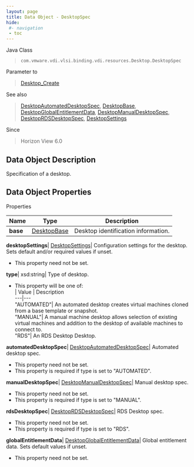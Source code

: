 ```yaml
---
layout: page
title: Data Object - DesktopSpec
hide:
 #- navigation
 - toc
---
```






Java Class  
> `com.vmware.vdi.vlsi.binding.vdi.resources.Desktop.DesktopSpec`

Parameter to  
> [Desktop_Create](vdi.resources.Desktop.md#create)

See also  
> [DesktopAutomatedDesktopSpec](vdi.resources.Desktop.AutomatedDesktopSpec.md), [DesktopBase](vdi.resources.Desktop.DesktopBase.md), [DesktopGlobalEntitlementData](vdi.resources.Desktop.GlobalEntitlementData.md), [DesktopManualDesktopSpec](vdi.resources.Desktop.ManualDesktopSpec.md), [DesktopRDSDesktopSpec](vdi.resources.Desktop.RDSDesktopSpec.md), [DesktopSettings](vdi.resources.Desktop.DesktopSettings.md)

Since  
> Horizon View 6.0


## Data Object Description 

Specification of a desktop. 

## Data Object Properties

Properties

Name |  Type |  Description   
---|---|---  
**base**| [DesktopBase](vdi.resources.Desktop.DesktopBase.md)|  Desktop identification information.   
  
**desktopSettings**| [DesktopSettings](vdi.resources.Desktop.DesktopSettings.md)|  Configuration settings for the desktop. Sets default and/or required values if unset.   


 * This property need not be set.

  
**type**|  xsd:string|  Type of desktop.   


  * This property will be one of:  
|  Value |  Description   
---|---  
"AUTOMATED"| An automated desktop creates virtual machines cloned from a base template or snapshot.  
"MANUAL"| A manual machine desktop allows selection of existing virtual machines and addition to the desktop of available machines to connect to.  
"RDS"| An RDS Desktop Desktop.  

  
**automatedDesktopSpec**| [DesktopAutomatedDesktopSpec](vdi.resources.Desktop.AutomatedDesktopSpec.md)|  Automated desktop spec.   


 * This property need not be set.
  * This property is required if type is set to "AUTOMATED".

  
**manualDesktopSpec**| [DesktopManualDesktopSpec](vdi.resources.Desktop.ManualDesktopSpec.md)|  Manual desktop spec.   


 * This property need not be set.
  * This property is required if type is set to "MANUAL".

  
**rdsDesktopSpec**| [DesktopRDSDesktopSpec](vdi.resources.Desktop.RDSDesktopSpec.md)|  RDS Desktop spec.   


 * This property need not be set.
  * This property is required if type is set to "RDS".

  
**globalEntitlementData**| [DesktopGlobalEntitlementData](vdi.resources.Desktop.GlobalEntitlementData.md)|  Global entitlement data. Sets default values if unset.   


 * This property need not be set.

  
  

  
